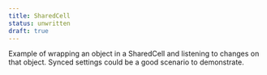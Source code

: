 ```yaml
---
title: SharedCell
status: unwritten
draft: true
---
```


Example of wrapping an object in a SharedCell and listening to changes on that object. Synced settings could be a good
scenario to demonstrate.
